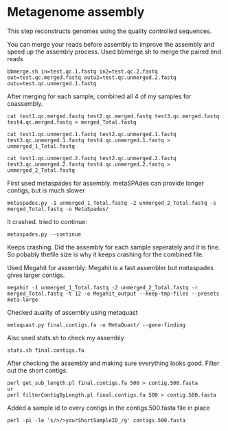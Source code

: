 # Metagenome assembly
This step reconstructs genomes using the quality controlled sequences. 

You can merge your reads before assembly to improve the assembly and speed up the assembly process.
Used bbmerge.sh to merge the paired end reads

```
bbmerge.sh in=test.qc.1.fastq in2=test.qc.2.fastq out=test.qc.merged.fastq outu2=test.qc.unmerged.2.fastq outu=test.qc.unmerged.1.fastq
```
After merging for each sample, combined all 4 of my samples for coassembly.

```
cat test1.qc.merged.fastq test2.qc.merged.fastq test3.qc.merged.fastq test4.qc.merged.fastq > merged_Total.fastq

cat test1.qc.unmerged.1.fastq test2.qc.unmerged.1.fastq test3.qc.unmerged.1.fastq test4.qc.unmerged.1.fastq > unmerged_1_Total.fastq

cat test1.qc.unmerged.2.fastq test2.qc.unmerged.2.fastq test3.qc.unmerged.2.fastq test4.qc.unmerged.2.fastq > unmerged_2_Total.fastq
```

First used metaspades for assembly. 
metaSPAdes can provide longer contigs, but is much slower
```
metaspades.py -1 unmerged_1_Total.fastq -2 unmerged_2_Total.fastq -s merged_Total.fastq -o MetaSpades/
```
It crashed. tried to continue:
```
metaspades.py --continue
```

Keeps crashing. Did the assembly for each sample seperately and it is fine. So pobably thefile size is why it keeps crashing for the combined file.


Used Megahit for assembly:
Megahit is a fast assembler but metaspades gives larger contigs.

```
megahit -1 unmerged_1_Total.fastq -2 unmerged_2_Total.fastq -r merged_Total.fastq -t 12 -o Megahit_output --keep-tmp-files --presets meta-large
```
Checked auality of assembly using metaquast

```
metaquast.py final.contigs.fa -o MetaQuast/ --gene-finding
```

Also used stats.sh to check my assembly

```
stats.sh final.contigs.fa
```
After checking the assembly and making sure everything looks good. Filter out the short contigs.

```
perl get_sub_length.pl final.contigs.fa 500 > contig.500.fasta
or
perl filterContigByLength.pl final.contigs.fa 500 > contig.500.fasta
```



Added a sample id to every contigs in the contigs.500.fasta file in place
```
perl -pi -le 's/>/>yourShortSampleID_/g' contigs.500.fasta
```



